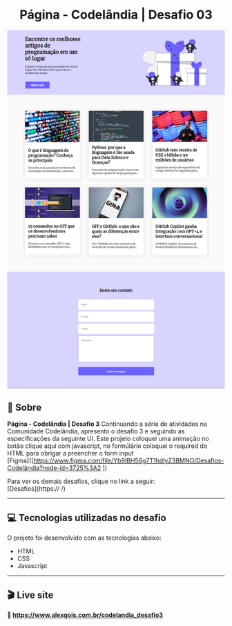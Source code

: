 <h1 align="center">Página - Codelândia | Desafio 03</h1>

![image](/preview/preview.png)

## 📃 Sobre
**Página - Codelândia | Desafio 3** 
Continuando a série de atividades na Comunidade Codelândia, apresento o desafio 3 e seguindo as especificações da seguinte UI. 
Este projeto coloquei uma animação no botão clique aqui com javascript, no formúlário coloquei o required do HTML para obrigar a preencher o form input<br>
[Figma]([https://www.figma.com/file/Yb9IBH56g7T1hdIyZ3BMNO/Desafios-Codelândia?node-id=3725%3A2 ])

Para ver os demais desafios, clique no link a seguir: <br>
[Desafios](https:// /)

---------------------------------------------------------------------------------------------------

## 💻 Tecnologias utilizadas no desafio
O projeto foi desenvolvido com as tecnologias abaixo: <br>

* HTML
* CSS
* Javascript

----------------------------------------------------------------------------------------------------

## 🎬 Live site
**🔗️ https://www.alexgois.com.br/codelandia_desafio3**





